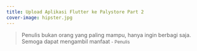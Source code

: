 ```yaml
---
title: Upload Aplikasi Flutter ke Palystore Part 2
cover-image: hipster.jpg
---
```









>Penulis bukan orang yang paling mampu, hanya ingin berbagi saja. Semoga dapat mengambil manfaat<small> - Penulis</small>